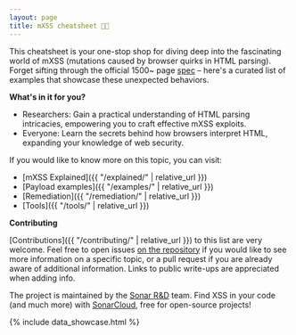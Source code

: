 ```yaml
---
layout: page
title: mXSS cheatsheet 🧬🔬
---
```

This cheatsheet is your one-stop shop for diving deep into the fascinating world of mXSS (mutations caused by browser quirks in HTML parsing). Forget sifting through the official 1500~ page [spec](https://html.spec.whatwg.org) – here's a curated list of examples that showcase these unexpected behaviors.

**What's in it for you?**
- Researchers: Gain a practical understanding of HTML parsing intricacies, empowering you to craft effective mXSS exploits.
- Everyone: Learn the secrets behind how browsers interpret HTML, expanding your knowledge of web security.

If you would like to know more on this topic, you can visit:
- [mXSS Explained]({{ "/explained/" | relative_url }})
- [Payload examples]({{ "/examples/" | relative_url }})
- [Remediation]({{ "/remediation/" | relative_url }})
- [Tools]({{ "/tools/" | relative_url }})

**Contributing**

[Contributions]({{ "/contributing/" | relative_url }}) to this list are very welcome. Feel free to open issues [on the repository](https://github.com/SonarSource/mxss-cheatsheet) if you would like to see more information on a specific topic, or a pull request if you are already aware of additional information. Links to public write-ups are appreciated when adding info. 

The project is maintained by the [Sonar R&D](https://twitter.com/Sonar_Research) team. Find XSS in your code (and much more) with 
[SonarCloud](https://sonarcloud.io/), free for open-source projects! 

{% include data_showcase.html %}


